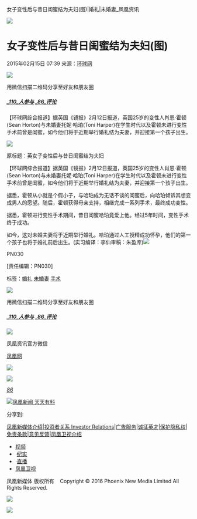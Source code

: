 女子变性后与昔日闺蜜结为夫妇(图)|婚礼|未婚妻\_凤凰资讯

![](https://dolphin.deliver.ifeng.com/c?z=ifeng&la=0&si=2&ci=23&cg=22&c=29&or=232&l=728&bg=728&b=726&u=https://y0.ifengimg.com/34c4a1d78882290c/2012/0528/1x1.gif)

# 女子变性后与昔日闺蜜结为夫妇(图)

2015年02月15日 07:39 来源：[环球网](http://look.huanqiu.com/article/2015-02/5683262.html)

![](http://h2.ifengimg.com/0f56ee67a4c375c2/2013/1106/indeccode.png)

用微信扫描二维码分享至好友和朋友圈

##### [_110_人参与](http://gentie.ifeng.com/view.html?docUrl=http%3A%2F%2Fnews.ifeng.com%2Fa%2F20150215%2F43183032_0.shtml&docName=%E5%A5%B3%E5%AD%90%E5%8F%98%E6%80%A7%E5%90%8E%E4%B8%8E%E6%98%94%E6%97%A5%E9%97%BA%E8%9C%9C%E7%BB%93%E4%B8%BA%E5%A4%AB%E5%A6%87\(%E5%9B%BE\)&skey=0027c1&pcUrl=http%3A%2F%2Fnews.ifeng.com%2Fa%2F20150215%2F43183032_0.shtml) [_86_评论](http://gentie.ifeng.com/view.html?docUrl=http%3A%2F%2Fnews.ifeng.com%2Fa%2F20150215%2F43183032_0.shtml&docName=%E5%A5%B3%E5%AD%90%E5%8F%98%E6%80%A7%E5%90%8E%E4%B8%8E%E6%98%94%E6%97%A5%E9%97%BA%E8%9C%9C%E7%BB%93%E4%B8%BA%E5%A4%AB%E5%A6%87\(%E5%9B%BE\)&skey=0027c1&pcUrl=http%3A%2F%2Fnews.ifeng.com%2Fa%2F20150215%2F43183032_0.shtml)

【环球网综合报道】据英国《镜报》2月12日报道，英国25岁的变性人肖恩·霍顿(Sean Horton)与未婚妻托妮·哈珀(Toni Harper)在学生时代以及霍顿未进行变性手术前曾是闺蜜，如今他们将于近期举行婚礼结为夫妻，并迎接第一个孩子出生。

![](http://y1.ifengimg.com/cmpp/2015/02/15/08/e4843189-ff07-4832-93ad-5d6dea5276f9_size49_w600_h399.jpg)

原标题：英女子变性后与昔日闺蜜结为夫妇

【环球网综合报道】据英国《镜报》2月12日报道，英国25岁的变性人肖恩·霍顿(Sean Horton)与未婚妻托妮·哈珀(Toni Harper)在学生时代以及霍顿未进行变性手术前曾是闺蜜，如今他们将于近期举行婚礼结为夫妻，并迎接第一个孩子出生。

据悉，霍顿从小就是个假小子，与哈珀成为无话不谈的闺蜜后，向哈珀倾诉其想变成男人的愿望。随后，霍顿获得母亲支持，相继完成一系列手术，最终成功变性。

据悉，霍顿进行变性手术期间，昔日闺蜜哈珀竟爱上他。经过5年时间，变性手术终于成功。

如今，这对未婚夫妻将于近期举行婚礼。哈珀通过人工授精成功怀孕，他们的第一个孩子也将于婚礼前后出生。(实习编译：李仙审稿：朱盈库)[![](http://img.ifeng.com/page/Logo.gif)](http://www.ifeng.com/)

PN030

\[责任编辑：PN030\]

标签：[婚礼](http://search.ifeng.com/sofeng/search.action?c=1&q=%E5%A9%9A%E7%A4%BC) [未婚妻](http://search.ifeng.com/sofeng/search.action?c=1&q=%E6%9C%AA%E5%A9%9A%E5%A6%BB) [手术](http://search.ifeng.com/sofeng/search.action?c=1&q=%E6%89%8B%E6%9C%AF)

![](http://h2.ifengimg.com/0f56ee67a4c375c2/2013/1106/indeccode.png)

用微信扫描二维码分享至好友和朋友圈

##### [_110_人参与](http://gentie.ifeng.com/view.html?docUrl=http%3A%2F%2Fnews.ifeng.com%2Fa%2F20150215%2F43183032_0.shtml&docName=%E5%A5%B3%E5%AD%90%E5%8F%98%E6%80%A7%E5%90%8E%E4%B8%8E%E6%98%94%E6%97%A5%E9%97%BA%E8%9C%9C%E7%BB%93%E4%B8%BA%E5%A4%AB%E5%A6%87\(%E5%9B%BE\)&skey=0027c1&pcUrl=http%3A%2F%2Fnews.ifeng.com%2Fa%2F20150215%2F43183032_0.shtml) [_86_评论](http://gentie.ifeng.com/view.html?docUrl=http%3A%2F%2Fnews.ifeng.com%2Fa%2F20150215%2F43183032_0.shtml&docName=%E5%A5%B3%E5%AD%90%E5%8F%98%E6%80%A7%E5%90%8E%E4%B8%8E%E6%98%94%E6%97%A5%E9%97%BA%E8%9C%9C%E7%BB%93%E4%B8%BA%E5%A4%AB%E5%A6%87\(%E5%9B%BE\)&skey=0027c1&pcUrl=http%3A%2F%2Fnews.ifeng.com%2Fa%2F20150215%2F43183032_0.shtml)

![](http://d.ifengimg.com/w80_h80_nocache/y0.ifengimg.com/e01ed39fc2da5d4a/2013/1107/00092ec33d1b6502592a18584daddf3e.jpg)

凤凰资讯官方微信

[凤凰网](http://weibo.com/phoenixnewmedia "凤凰网")

![](http://y2.ifengimg.com/ifengimcp/pic/20150902/3677f2773fd79f12b079_size1_w35_h15.png)

![](http://dsp.djc888.cn/ifeng/map?ifuserid=1730532173773_tu0hod6129)

[_86_](javascript:void\(0\);)

[![凤凰新闻 天天有料](http://y3.ifengimg.com/a/2015/0130/b3e486531275e3b.JPG)](http://api.3g.ifeng.com/ifengtg?adid=11345)

分享到:

[凤凰新媒体介绍](http://www.ifeng.com/corp/about/intro/)|[投资者关系 Investor Relations](http://ir.ifeng.com/)|[广告服务](http://biz.ifeng.com/)|[诚征英才](http://career.ifeng.com/)|[保护隐私权](http://www.ifeng.com/corp/privacy/)|[免责条款](http://www.ifeng.com/corp/exemption/)|[意见反馈](http://help.ifeng.com/)|[凤凰卫视介绍](http://phtv.ifeng.com/intro/)

-   [视频](http://v.ifeng.com/ "视频")
-   ·[纪实](http://v.ifeng.com/documentary/index.shtml "纪实")
-   ·[直播](http://v.ifeng.com/live/ "直播")
-   [凤凰卫视](http://phtv.ifeng.com/ "凤凰卫视")

凤凰新媒体 版权所有    Copyright © 2016 Phoenix New Media Limited All Rights Reserved.

![](http://ifeng.wrating.com/a.gif?a=192ebc17d9a&t=&i=-21bc54157.192ebc17da3.0.f10965902953b&b=https%3A//news.ifeng.com/a/20150215/43183032_0.shtml&c=860010-2063990101&s=800x600x24&l=en-us&z=0&j=0&f=-&ut=30&n=&js=&ck=1)

![](http://ifeng.wrating.com/a.gif?a=&c=860010-2063990101)